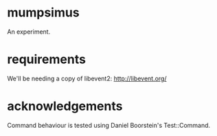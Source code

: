 mumpsimus
=========

An experiment.


requirements
============

We'll be needing a copy of libevent2: 
    http://libevent.org/


acknowledgements
================

Command behaviour is tested using Daniel Boorstein's Test::Command.

